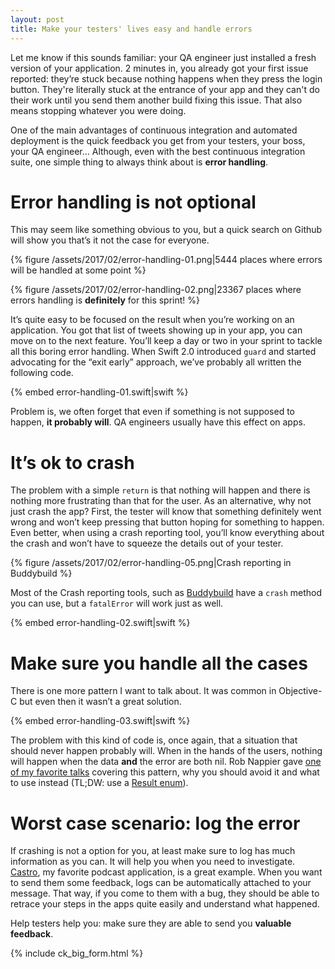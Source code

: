 ```yaml
---
layout: post
title: Make your testers' lives easy and handle errors
---
```

Let me know if this sounds familiar: your QA engineer just installed a fresh version of your application. 2 minutes in, you already got your first issue reported: they’re stuck because nothing happens when they press the login button. They're literally stuck at the entrance of your app and they can't do their work until you send them another build fixing this issue. That also means stopping whatever you were doing.

One of the main advantages of continuous integration and automated deployment is the quick feedback you get from your testers, your boss, your QA engineer… Although, even with the best continuous integration suite, one simple thing to always think about is **error handling**.

# Error handling is not optional

This may seem like something obvious to you, but a quick search on Github will show you that’s it not the case for everyone.

{% figure /assets/2017/02/error-handling-01.png|5444 places where errors will be handled at some point %}

{% figure /assets/2017/02/error-handling-02.png|23367 places where errors handling is **definitely** for this sprint! %}

It’s quite easy to be focused on the result when you’re working on an application. You got that list of tweets showing up in your app, you can move on to the next feature. You’ll keep a day or two in your sprint to tackle all this boring error handling. When Swift 2.0 introduced `guard` and started advocating for the “exit early” approach, we’ve probably all written the following code.

{% embed error-handling-01.swift|swift %}

Problem is, we often forget that even if something is not supposed to happen, **it probably will**. QA engineers usually have this effect on apps.

# It’s ok to crash
The problem with a simple `return` is that nothing will happen and there is nothing more frustrating than that for the user. As an alternative, why not just crash the app? First, the tester will know that something definitely went wrong and won’t keep pressing that button hoping for something to happen. Even better, when using a crash reporting tool, you’ll know everything about the crash and won’t have to squeeze the details out of your tester.

{% figure /assets/2017/02/error-handling-05.png|Crash reporting in Buddybuild %}

Most of the Crash reporting tools, such as [Buddybuild](https://www.buddybuild.com/) have a `crash` method you can use, but a `fatalError` will work just as well. 

{% embed error-handling-02.swift|swift %}

# Make sure you handle all the cases
There is one more pattern I want to talk about. It was common in Objective-C but even then it wasn’t a great solution.

{% embed error-handling-03.swift|swift %}
 
The problem with this kind of code is, once again, that a situation that should never happen probably will. When in the hands of the users, nothing will happen when the data **and** the error are both nil. Rob Nappier gave [one of my favorite talks](https://realm.io/news/tryswift-rob-napier-swift-legacy-functional-programming/) covering this pattern, why you should avoid it and what to use instead (TL;DW: use a [Result enum](http://github.com/antitypical/Result)).

# Worst case scenario: log the error
If crashing is not a option for you, at least make sure to log has much information as you can. It will help you when you need to investigate. [Castro](https://appsto.re/ca/XafBab.i), my favorite podcast application, is a great example. When you want to send them some feedback, logs can be automatically attached to your message. That way, if you come to them with a bug, they should be able to retrace your steps in the apps quite easily and understand what happened.

Help testers help you: make sure they are able to send you **valuable feedback**.

{% include ck_big_form.html %}
